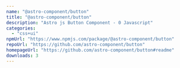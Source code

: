 ```yaml
---
name: "@astro-component/button"
title: "@astro-component/button"
description: "Astro js Button Component - 0 Javascript"
categories:
  - "css+ui"
npmUrl: "https://www.npmjs.com/package/@astro-component/button"
repoUrl: "https://github.com/astro-component/button"
homepageUrl: "https://github.com/astro-component/button#readme"
downloads: 3
---
```

